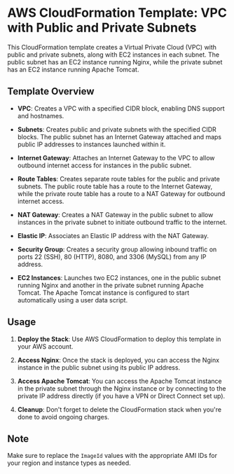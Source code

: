 # AWS CloudFormation Template: VPC with Public and Private Subnets

This CloudFormation template creates a Virtual Private Cloud (VPC) with public and private subnets, along with EC2 instances in each subnet. The public subnet has an EC2 instance running Nginx, while the private subnet has an EC2 instance running Apache Tomcat.

## Template Overview

- **VPC**: Creates a VPC with a specified CIDR block, enabling DNS support and hostnames.

- **Subnets**: Creates public and private subnets with the specified CIDR blocks. The public subnet has an Internet Gateway attached and maps public IP addresses to instances launched within it.

- **Internet Gateway**: Attaches an Internet Gateway to the VPC to allow outbound internet access for instances in the public subnet.

- **Route Tables**: Creates separate route tables for the public and private subnets. The public route table has a route to the Internet Gateway, while the private route table has a route to a NAT Gateway for outbound internet access.

- **NAT Gateway**: Creates a NAT Gateway in the public subnet to allow instances in the private subnet to initiate outbound traffic to the internet.

- **Elastic IP**: Associates an Elastic IP address with the NAT Gateway.

- **Security Group**: Creates a security group allowing inbound traffic on ports 22 (SSH), 80 (HTTP), 8080, and 3306 (MySQL) from any IP address.

- **EC2 Instances**: Launches two EC2 instances, one in the public subnet running Nginx and another in the private subnet running Apache Tomcat. The Apache Tomcat instance is configured to start automatically using a user data script.

## Usage

1. **Deploy the Stack**: Use AWS CloudFormation to deploy this template in your AWS account.

2. **Access Nginx**: Once the stack is deployed, you can access the Nginx instance in the public subnet using its public IP address.

3. **Access Apache Tomcat**: You can access the Apache Tomcat instance in the private subnet through the Nginx instance or by connecting to the private IP address directly (if you have a VPN or Direct Connect set up).

4. **Cleanup**: Don't forget to delete the CloudFormation stack when you're done to avoid ongoing charges.

## Note

Make sure to replace the `ImageId` values with the appropriate AMI IDs for your region and instance types as needed.

